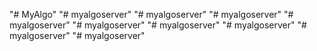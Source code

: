 "# MyAlgo" 
"# myalgoserver" 
"# myalgoserver" 
"# myalgoserver" 
"# myalgoserver" 
"# myalgoserver" 
"# myalgoserver" 
"# myalgoserver" 
"# myalgoserver" 
"# myalgoserver" 
